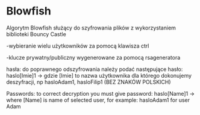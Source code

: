 # Blowfish
Algorytm Blowfish służący do szyfrowania plików z wykorzystaniem biblioteki Bouncy Castle

-wybieranie wielu użytkowników za pomocą klawisza ctrl

-klucze prywatny/publiczny wygenerowane za pomocą rsageneratora

hasła: do poprawnego odszyfrowania należy podać następujące hasło:
            haslo[Imie]1   ->  gdzie [Imie] to nazwa użytkownika dla którego dokonujemy deszyfracji, np hasloAdam1, hasloFilip1  (BEZ ZNAKÓW POLSKICH)
            
            
           
Passwords: to correct decryption you must give password:   haslo[Name]1  -> where [Name] is name of selected user, for example: hasloAdam1 for user Adam
